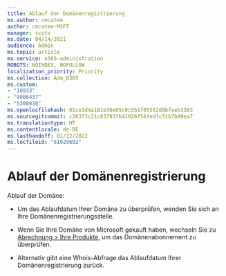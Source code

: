 ```yaml
---
title: Ablauf der Domänenregistrierung
ms.author: cmcatee
author: cmcatee-MSFT
manager: scotv
ms.date: 04/14/2021
audience: Admin
ms.topic: article
ms.service: o365-administration
ROBOTS: NOINDEX, NOFOLLOW
localization_priority: Priority
ms.collection: Adm_O365
ms.custom:
- "10933"
- "9006437"
- "5300030"
ms.openlocfilehash: 01ce1d4a181e30e05c0c551f05552d9bfeeb3383
ms.sourcegitcommit: c26373c21c837937b41026f56fedfc51b7b80ea7
ms.translationtype: HT
ms.contentlocale: de-DE
ms.lasthandoff: 01/12/2022
ms.locfileid: "61929602"
---
```

# <a name="domain-registration-expiration"></a>Ablauf der Domänenregistrierung

Ablauf der Domäne: 

- Um das Ablaufdatum Ihrer Domäne zu überprüfen, wenden Sie sich an Ihre Domänenregistrierungsstelle.

- Wenn Sie Ihre Domäne von Microsoft gekauft haben, wechseln Sie zu [Abrechnung > Ihre Produkte](https://admin.microsoft.com/Adminportal/Home?source=applauncher#/subscriptions), um das Domänenabonnement zu überprüfen.

- Alternativ gibt eine Whois-Abfrage das Ablaufdatum Ihrer Domänenregistrierung zurück.